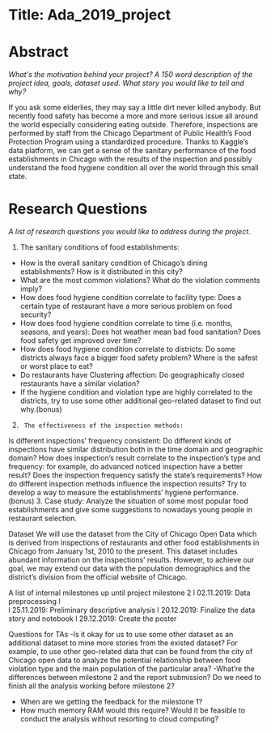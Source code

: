 # Title: Ada_2019_project


 
# Abstract
*What's the motivation behind your project? A 150 word description of the project idea, goals, dataset used. What story you would like to tell and why?*

If you ask some elderlies, they may say a little dirt never killed anybody. But recently food safety has become a more and more serious issue all around the world especially considering eating outside. Therefore, inspections are performed by staff from the Chicago Department of Public Health’s Food Protection Program using a standardized procedure. Thanks to Kaggle’s data platform, we can get a sense of the sanitary performance of the food establishments in Chicago with the results of the inspection and possibly understand the food hygiene condition all over the world through this small state.
 
# Research Questions

*A list of research questions you would like to address during the project.*

1. The sanitary conditions of food establishments:
- How is the overall sanitary condition of Chicago’s dining establishments? How is it distributed in this city?
- What are the most common violations? What do the violation comments imply?
- How does food hygiene condition correlate to facility type: Does a certain type of restaurant have a more serious problem on food security?
- How does food hygiene condition correlate to time (i.e. months, seasons, and years): Does hot weather mean bad food sanitation? Does food safety get improved over time?
- How does food hygiene condition correlate to districts: Do some districts always face a bigger food safety problem? Where is the safest or worst place to eat?
- Do restaurants have Clustering affection: Do geographically closed restaurants have a similar violation?
- If the hygiene condition and violation type are highly correlated to the districts, try to use some other additional geo-related dataset to find out why.(bonus)
 
2.  	The effectiveness of the inspection methods:
 Is different inspections’ frequency consistent: Do different kinds of inspections have similar distribution both in the time domain and geographic domain?
How does inspection’s result correlate to the inspection’s type and frequency: for example, do advanced noticed inspection have a better result?
Does the inspection frequency satisfy the state’s requirements?
How do different inspection methods influence the inspection results?
Try to develop a way to measure the establishments’ hygiene performance. (bonus)
3.  	Case study:
Analyze the situation of some most popular food establishments and give some suggestions to nowadays young people in restaurant selection.
 
Dataset
We will use the dataset from the City of Chicago Open Data which is derived from inspections of restaurants and other food establishments in Chicago from January 1st, 2010 to the present. This dataset includes abundant information on the inspections’ results. However, to achieve our goal, we may extend our data with the population demographics and the district’s division from the official website of Chicago.


 
A list of internal milestones up until project milestone 2
l  02.11.2019: Data preprocessing
l   
l  25.11.2019: Preliminary descriptive analysis
l  20.12.2019: Finalize the data story and notebook
l  29.12.2019: Create the poster
 
Questions for TAs
-Is it okay for us to use some other dataset as an additional dataset to mine more stories from the existed dataset? For example, to use other geo-related data that can be found from the city of Chicago open data to analyze the potential relationship between food violation type and the main population of the particular area?
-What’re the differences between milestone 2 and the report submission? Do we need to finish all the analysis working before milestone 2?
- When are we getting the feedback for the milestone 1?
- How much memory RAM would this require? Would it be feasible to conduct the analysis without resorting to cloud computing?
 

